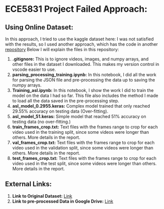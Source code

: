 # ECE5831 Project Failed Approach:
## Using Online Dataset:
In this approach, I tried to use the kaggle dataset here: 
I was not satisfied with the results, so I used another approach, which has the code in another [repository](https://github.com/hosman-1/ece5831-project)
Below I will explain the files in this repository:
1. __.gitignore:__ This is to ignore videos, images, and numpy arrays, and other files in the dataset I downloaded. This makes my version control in vscode easier to use.
2. __parsing_processing_training.ipynb:__ In this notebook, I did all the work for parsing the JSON file and pre-processing the data up to saving the numpy arrays.
3. __Training_asl.ipynb:__ In this notebook, I show the work I did to train the model on the data I had so far. This file also includes the method I made to load all the data saved in the pre-processing step.
4. __asl_model_0.2955.keras:__ Complex model trained that only reached 29.55% accuracy on testing data (Over-fitting).
5. __asl_model_51.keras:__ Simple model that reached 51% accuracy on testing data (no over-fitting.)
6. __train_frames_crop.txt:__ Text files with the frames range to crop for each video used in the training split, since some videos were longer than others. More details in the report.
7. __val_frames_crop.txt:__ Text files with the frames range to crop for each video used in the validation split, since some videos were longer than others. More details in the report.
8. __test_frames_crop.txt:__ Text files with the frames range to crop for each video used in the test split, since some videos were longer than others. More details in the report.

## External Links:
1. __Link to Original Dataset:__ [Link](https://www.kaggle.com/datasets/sttaseen/wlasl2000-resized)
2. __Link to pre-processed Data in Google Drive:__ [Link](https://drive.google.com/file/d/1JxnHUOwhr1rrWKZDqGeYL2TV-nCPcHYL/view?usp=sharing)